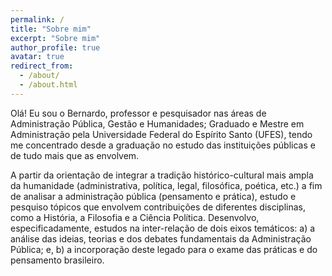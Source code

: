 ```yaml
---
permalink: /
title: "Sobre mim"
excerpt: "Sobre mim"
author_profile: true
avatar: true
redirect_from: 
  - /about/
  - /about.html
---
```


Olá! Eu sou o Bernardo, professor e pesquisador nas áreas de Administração Pública,
Gestão e Humanidades; Graduado e Mestre em Administração pela Universidade Federal 
do Espírito Santo (UFES), tendo me concentrado desde a graduação no estudo das
instituições públicas e de tudo mais que as envolvem. 

A partir da orientação de integrar a tradição histórico-cultural mais ampla da 
humanidade (administrativa, política, legal, filosófica, poética, etc.) a fim
de analisar a administração pública (pensamento e prática), estudo e pesquiso 
tópicos que envolvem contribuições de diferentes disciplinas, como a História, 
a Filosofia e a Ciência Política. Desenvolvo, especificadamente, estudos na 
inter-relação de dois eixos temáticos: a) a análise das ideias, teorias e dos 
debates fundamentais da Administração Pública; e, b) a incorporação deste legado 
para o exame das práticas e do pensamento brasileiro.  

